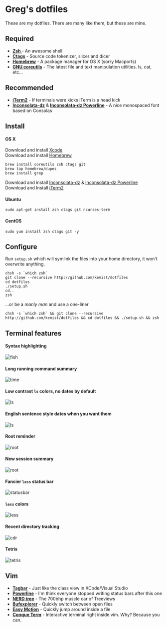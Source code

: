 Greg's dotfiles 
===============

These are my dotfiles. There are many like them, but these are mine.

Required
--------

* **[Zsh ](http://www.zsh.org/)** - An awesome shell 
* **[Ctags](http://ctags.sourceforge.net/)** - Source code tokenizer, slicer and dicer
* **[Homebrew](http://mxcl.github.com/homebrew/)** - A package manager for OS X (sorry Macports)
* **[GNU coreutils](http://www.gnu.org/software/coreutils/)** - The latest file and text manipulation utilities. ls, cat, etc…

Recommended
-----------

* **[iTerm2](http://www.iterm2.com)** - If terminals were kicks iTerm is a head kick
* **[Inconsolata-dz](http://media.nodnod.net/Inconsolata-dz.otf.zip)** & **[Inconsolata-dz Powerline](https://gist.github.com/raw/1595572/51bdd743cc1cc551c49457fe1503061b9404183f/Inconsolata-dz-Powerline.otf)** - A nice monospaced font based on Consolas

Install
-------
#### OS X
	
Download and install [Xcode](https://itunes.apple.com/us/app/xcode/id497799835?ls=1&mt=12)  
Download and install [Homebrew](http://mxcl.github.com/homebrew/)

	brew install coreutils zsh ctags git
	brew tap homebrew/dupes
	brew install grep

Download and install [Inconsolata-dz](http://media.nodnod.net/Inconsolata-dz.otf.zip) & [Inconsolata-dz Powerline](https://gist.github.com/raw/1595572/51bdd743cc1cc551c49457fe1503061b9404183f/Inconsolata-dz-Powerline.otf)  
Download and Install [iTerm2](http://www.iterm2.com/#/section/home)

#### Ubuntu

	sudo apt-get install zsh ctags git ncurses-term

#### CentOS

	sudo yum install zsh ctags git -y

Configure
---------

Run `setup.sh` which will symlink the files into your home directory, it won't overwrite anything.

	chsh -s `which zsh`
	git clone --recursive http://github.com/kemist/dotfiles
	cd dotfiles
	./setup.sh
	cd..
	zsh

...or be a *manly man* and use a one-liner

	chsh -s `which zsh` && git clone --recursive http://github.com/kemist/dotfiles && cd dotfiles && ./setup.sh && zsh

Terminal features
-----------------

#### Syntax highlighting

![fish](http://23.21.137.87/static/fish.png)

#### Long running command summary

![time](http://23.21.137.87/static/time.png)

#### Low contrast `ls` colors, no dates by default
	
![ls](http://23.21.137.87/static/ls.png)	

#### English sentence style dates when you want them
	
![ls](http://23.21.137.87/static/lsd.png)

#### Root reminder

![root](http://23.21.137.87/static/root.png)

#### New session summary 

![root](http://23.21.137.87/static/newshell.png)

#### Fancier `less` status bar

![statusbar](http://23.21.137.87/static//lessstatusbar.png)

#### `less` colors

![less](http://23.21.137.87/static/lesscolors.png)

#### Recent directory tracking

![cdr](http://23.21.137.87/static//cdr.png)

#### Tetris

![tetris](http://23.21.137.87/static//tetris.png)

Vim
---

* **[Tagbar](http://majutsushi.github.com/tagbar/)** - Just like the class view in XCode/Visual Studio
* **[Powerline](https://github.com/Lokaltog/vim-powerline)** - I'm think everyone stopped writing status bars after this one
* **[NERD tree](https://github.com/scrooloose/nerdtree)** - The 700bhp muscle car of Treeviews
* **[Bufexplorer](http://www.vim.org/scripts/script.php?script_id=42)** - Quickly switch between open files
* **[Easy Motion](https://github.com/Lokaltog/vim-easymotion#readme)** - Quickly jump around inside a file
* **[Conque Term](https://code.google.com/p/conque/)** - Interactive terminal right inside vim. Why? Because you can.

    

